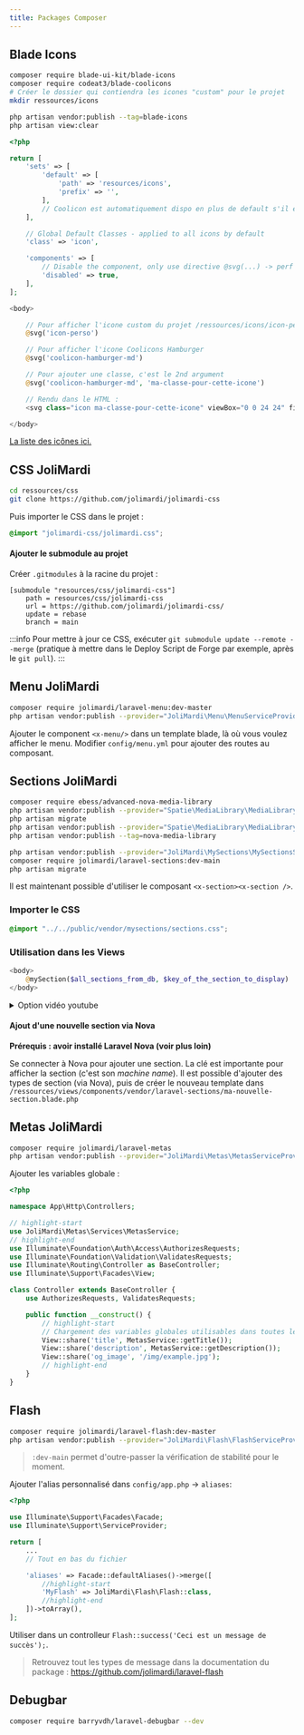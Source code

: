 ```yaml
---
title: Packages Composer
---
```



## Blade Icons
```bash
composer require blade-ui-kit/blade-icons
composer require codeat3/blade-coolicons
# Créer le dossier qui contiendra les icones "custom" pour le projet
mkdir ressources/icons

php artisan vendor:publish --tag=blade-icons
php artisan view:clear
```

```php title="/config/blade-icons.php"
<?php

return [
    'sets' => [
        'default' => [
            'path' => 'resources/icons',
            'prefix' => '',
        ],
        // Coolicon est automatiquement dispo en plus de default s'il est installé
    ],

    // Global Default Classes - applied to all icons by default
    'class' => 'icon',

    'components' => [
        // Disable the component, only use directive @svg(...) -> perf boost
        'disabled' => true,
    ],
];
```

```php title="example.blade.php"
<body>

    // Pour afficher l'icone custom du projet /ressources/icons/icon-perso.svg
    @svg('icon-perso')

    // Pour afficher l'icone Coolicons Hamburger
    @svg('coolicon-hamburger-md')

    // Pour ajouter une classe, c'est le 2nd argument
    @svg('coolicon-hamburger-md', 'ma-classe-pour-cette-icone')

    // Rendu dans le HTML :
    <svg class="icon ma-classe-pour-cette-icone" viewBox="0 0 24 24" fill="none"><g>...</g></svg>

</body>
```

[La liste des icônes ici.](https://blade-ui-kit.com/blade-icons?set=53)


## CSS JoliMardi

```bash
cd ressources/css
git clone https://github.com/jolimardi/jolimardi-css
```
Puis importer le CSS dans le projet :
```css title="resources/css/app.css"
@import "jolimardi-css/jolimardi.css";
```

#### Ajouter le submodule au projet
Créer `.gitmodules` à la racine du projet :

```git title='/.gitmodules'
[submodule "resources/css/jolimardi-css"]
	path = resources/css/jolimardi-css
	url = https://github.com/jolimardi/jolimardi-css/
	update = rebase
	branch = main
```


:::info
Pour mettre à jour ce CSS, exécuter `git submodule update --remote --merge` (pratique à mettre dans le Deploy Script de Forge par exemple, après le `git pull`).
:::

## Menu JoliMardi

```bash
composer require jolimardi/laravel-menu:dev-master
php artisan vendor:publish --provider="JoliMardi\Menu\MenuServiceProvider" --tag=config
```

Ajouter le component `<x-menu/>` dans un template blade, là où vous voulez afficher le menu.
Modifier `config/menu.yml` pour ajouter des routes au composant.

## Sections JoliMardi

```bash
composer require ebess/advanced-nova-media-library
php artisan vendor:publish --provider="Spatie\MediaLibrary\MediaLibraryServiceProvider" --tag="migrations"
php artisan migrate
php artisan vendor:publish --provider="Spatie\MediaLibrary\MediaLibraryServiceProvider" --tag="config"
php artisan vendor:publish --tag=nova-media-library

php artisan vendor:publish --provider="JoliMardi\MySections\MySectionsServiceProvider"
composer require jolimardi/laravel-sections:dev-main
php artisan migrate
```
Il est maintenant possible d'utiliser le composant `<x-section><x-section />`.

### Importer le CSS
```css title="resources/css/app.css"
@import "../../public/vendor/mysections/sections.css";
```

### Utilisation dans les Views

```php 
<body>
    @mySection($all_sections_from_db, $key_of_the_section_to_display)
</body>

```

<details>   
<summary> Option vidéo youtube</summary>

Si vos sections text-with-image ne comprendront pas de vidéo à la place de l'image. Alors il faut modifier la sections text-with-image en enlevant les partie surligné.

```php title='resources/views/vendor/laravel-sections/text-with-image.blade.php'
...
<div class="section-image">
    // highlight-start
    @if (isset($section->video_url))
        <div class="video-container">
            {{-- <x-youtube :youtube='$section->video_url' :youtube-thumbnail-media="$section->getFirstMedia('video_thumbnail')" /> --}}
            <x-youtube-inline :youtube='$section->video_url' />
        </div>
    @else
    // highlight-end
        {{ $section->getFirstMedia('image')->img('', ['alt' => $section->title]) }}
        // highlight-start
    @endif
    // highlight-end
</div>
...
```

Sinon, il faut ajouter le composant youtube-inline.blade.php dans `resources/views/components` : 

```php title='resources/views/components/youtube-inline.blade.php'
@if (isset($youtube))
    <div class="video-thumbnail ratio-16x9">

        <iframe src="https://www.youtube.com/embed/{{ $youtube }}?&loop=1&playlist={{ $youtube }}&rel=0&controls=1&autoplay=1&mute=1&start=0" frameborder="0" allow="autoplay; encrypted-media" allowfullscreen=""></iframe>

    </div>
@endif
```

</details>



#### Ajout d'une nouvelle section via Nova

**Prérequis : avoir installé Laravel Nova (voir plus loin)**

Se connecter à Nova pour ajouter une section. La clé est importante pour afficher la section (c'est son *machine name*). Il est possible d'ajouter des types de section (via Nova), puis de créer le nouveau template dans `/ressources/views/components/vendor/laravel-sections/ma-nouvelle-section.blade.php`

## Metas JoliMardi

```bash
composer require jolimardi/laravel-metas
php artisan vendor:publish --provider="JoliMardi\Metas\MetasServiceProvider"
```

Ajouter les variables globale : 

```php title="app/Http/Controller/Controller.php"
<?php

namespace App\Http\Controllers;

// highlight-start
use JoliMardi\Metas\Services\MetasService;
// highlight-end
use Illuminate\Foundation\Auth\Access\AuthorizesRequests;
use Illuminate\Foundation\Validation\ValidatesRequests;
use Illuminate\Routing\Controller as BaseController;
use Illuminate\Support\Facades\View;

class Controller extends BaseController {
    use AuthorizesRequests, ValidatesRequests;

    public function __construct() {
        // highlight-start
        // Chargement des variables globales utilisables dans toutes les vues, et overridables dans les controllers
        View::share('title', MetasService::getTitle());
        View::share('description', MetasService::getDescription());
        View::share('og_image', '/img/example.jpg');
        // highlight-end
    }
}
```

## Flash

```bash
composer require jolimardi/laravel-flash:dev-master
php artisan vendor:publish --provider="JoliMardi\Flash\FlashServiceProvider" --tag="views"
```
> `:dev-main` permet d'outre-passer la vérification de stabilité pour le moment.

Ajouter l'alias personnalisé dans `config/app.php` -> `aliases`:

```php title="/config/app.php"
<?php

use Illuminate\Support\Facades\Facade;
use Illuminate\Support\ServiceProvider;

return [
    ...
    // Tout en bas du fichier

    'aliases' => Facade::defaultAliases()->merge([
        //highlight-start
        'MyFlash' => JoliMardi\Flash\Flash::class,
        //highlight-end
    ])->toArray(),
];
```

Utiliser dans un controlleur `Flash::success('Ceci est un message de succès');`.

> Retrouvez tout les types de message dans la documentation du package : https://github.com/jolimardi/laravel-flash


## Debugbar
```bash
composer require barryvdh/laravel-debugbar --dev
```